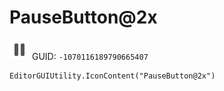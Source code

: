# PauseButton@2x
![](/img/PauseButton@2x.png)
GUID: `-1070116189790665407`
```
EditorGUIUtility.IconContent("PauseButton@2x")
```
